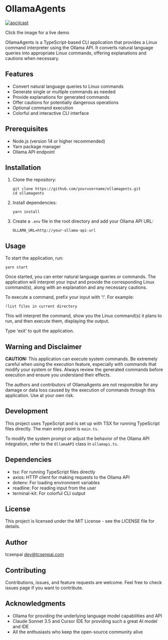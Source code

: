# OllamaAgents

[![asciicast](https://asciinema.org/a/671202.svg)](https://asciinema.org/a/671202)

Click the image for a live demo

OllamaAgents is a TypeScript-based CLI application that provides a Linux command interpreter using the Ollama API. It converts natural language queries into appropriate Linux commands, offering explanations and cautions when necessary.

## Features

- Convert natural language queries to Linux commands
- Generate single or multiple commands as needed
- Provide explanations for generated commands
- Offer cautions for potentially dangerous operations
- Optional command execution
- Colorful and interactive CLI interface

## Prerequisites

- Node.js (version 14 or higher recommended)
- Yarn package manager
- Ollama API endpoint

## Installation

1. Clone the repository:
   ```
   git clone https://github.com/yourusername/ollamagents.git
   cd ollamagents
   ```

2. Install dependencies:
   ```
   yarn install
   ```

3. Create a `.env` file in the root directory and add your Ollama API URL:
   ```
   OLLAMA_URL=http://your-ollama-api-url
   ```

## Usage

To start the application, run:

`yarn start`


Once started, you can enter natural language queries or commands. The application will interpret your input and provide the corresponding Linux command(s), along with an explanation and any necessary cautions.

To execute a command, prefix your input with '!'. For example:

`!list files in current directory`


This will interpret the command, show you the Linux command(s) it plans to run, and then execute them, displaying the output.

Type 'exit' to quit the application.

## Warning and Disclaimer

**CAUTION:** This application can execute system commands. Be extremely careful when using the execution feature, especially with commands that modify your system or files. Always review the generated commands before execution and ensure you understand their effects.

The authors and contributors of OllamaAgents are not responsible for any damage or data loss caused by the execution of commands through this application. Use at your own risk.

## Development

This project uses TypeScript and is set up with TSX for running TypeScript files directly. The main entry point is `main.ts`.

To modify the system prompt or adjust the behavior of the Ollama API integration, refer to the `OllamaAPI` class in `ollamapi.ts`.

## Dependencies

- tsx: For running TypeScript files directly
- axios: HTTP client for making requests to the Ollama API
- dotenv: For loading environment variables
- readline: For reading input from the user
- terminal-kit: For colorful CLI output

## License

This project is licensed under the MIT License - see the LICENSE file for details.

## Author

tcsenpai <dev@tcsenpai.com>

## Contributing

Contributions, issues, and feature requests are welcome. Feel free to check issues page if you want to contribute.

## Acknowledgments

- Ollama for providing the underlying language model capabilities and API
- Claude Sonnet 3.5 and Cursor IDE for providing such a great AI model and IDE
- All the enthusiasts who keep the open-source community alive
